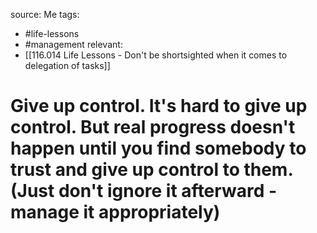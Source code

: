 source: Me
tags:
- #life-lessons 
- #management 
relevant:
- [[116.014 Life Lessons - Don't be shortsighted when it comes to delegation of tasks]]

# Give up control. It's hard to give up control. But real progress doesn't happen until you find somebody to trust and give up control to them. (Just don't ignore it afterward - manage it appropriately)
